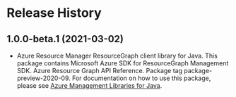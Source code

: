 # Release History

## 1.0.0-beta.1 (2021-03-02)

- Azure Resource Manager ResourceGraph client library for Java. This package contains Microsoft Azure SDK for ResourceGraph Management SDK. Azure Resource Graph API Reference. Package tag package-preview-2020-09. For documentation on how to use this package, please see [Azure Management Libraries for Java](https://aka.ms/azsdk/java/mgmt).
